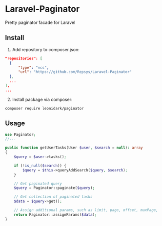 # Laravel-Paginator
Pretty paginator facade for Laravel

## Install
1. Add repository to composer.json:
```json
"repositories": [
  {
      "type": "vcs",
      "url": "https://github.com/Repsys/Laravel-Paginator"
  },
  ...
],
...
```
2. Install package via composer:
```
composer require leonidark/paginator
```

## Usage
```php
use Paginator;
//...

public function getUserTasks(User $user, $search = null): array
{
    $query = $user->tasks();

    if (!is_null($search)) {
        $query = $this->queryAddSearch($query, $search);
    }

    // Get paginated query
    $query = Paginator::paginate($query);

    // Get collection of paginated tasks
    $data = $query->get();

    // Assign additional params, such as limit, page, offset, maxPage, count then return an array
    return Paginator::assignParams($data);
}

```
